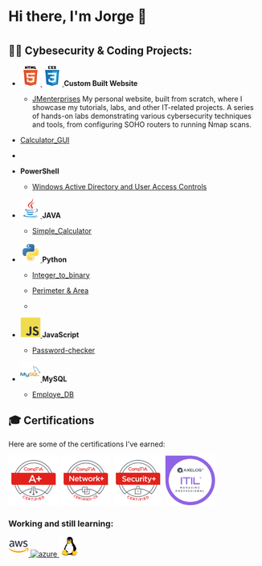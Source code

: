 <h1> Hi there, I'm Jorge 👋 <h1>
<h2> 👨‍💻 Cybesecurity & Coding Projects:</h2>

- <b>  <a href="https://www.w3.org/html/" target="_blank" rel="noreferrer"> <img src="https://raw.githubusercontent.com/devicons/devicon/master/icons/html5/html5-original-wordmark.svg" alt="html5" width="40" height="40"/> </a> <a href="https://www.w3schools.com/css/" target="_blank" rel="noreferrer"> <img src="https://raw.githubusercontent.com/devicons/devicon/master/icons/css3/css3-original-wordmark.svg" alt="css3" width="40" height="40"/> </a> Custom Built Website  </b>
  - [JMenterprises](https://jmenterprises.netlify.app/) </b></i>
  My personal website, built from scratch, where I showcase my tutorials, labs, and other IT-related projects.
  A series of hands-on labs demonstrating various cybersecurity techniques and tools, from configuring SOHO routers to running Nmap scans.

 - [Calculator_GUI](https://github.com/Jorgemat10/Calculator_GUI.git)
 - 
- <b>PowerShell</b>
  - [Windows Active Directory and User Access Controls](https://github.com/Jorgemat10/ActiveDirectoryLab/tree/main)

- <b> <a href="https://www.java.com" target="_blank" rel="noreferrer"> <img src="https://raw.githubusercontent.com/devicons/devicon/master/icons/java/java-original.svg" alt="java" width="40" height="40"/> </a>  JAVA </b>
  - [Simple_Calculator](https://github.com/Jorgemat10/Calculator.git)

- <b> <a href="https://www.python.org" target="_blank" rel="noreferrer"> <img src="https://raw.githubusercontent.com/devicons/devicon/master/icons/python/python-original.svg" alt="python" width="40" height="40"/> </a>   Python</b>
  - [Integer_to_binary](https://github.com/Jorgemat10/Integer_to_binary.git)
  - [Perimeter & Area](https://github.com/Jorgemat10/Perimeter_Area.git)
 
  - 
  
- <b> <a href="https://developer.mozilla.org/en-US/docs/Web/JavaScript" target="_blank" rel="noreferrer"> <img src="https://raw.githubusercontent.com/devicons/devicon/master/icons/javascript/javascript-original.svg" alt="javascript" width="40" height="40"/> </a>   JavaScript</b>
  - [Password-checker](https://github.com/Jorgemat10/password-checker.git)
 
- <b> <a href="https://www.mysql.com/" target="_blank" rel="noreferrer"> <img src="https://raw.githubusercontent.com/devicons/devicon/master/icons/mysql/mysql-original-wordmark.svg" alt="mysql" width="40" height="40"/> </a> MySQL </b>
  - [Employe_DB](https://github.com/Jorgemat10/Basic_SQL_db.git)
 
  
 

 
  
## 🎓 Certifications 
Here are some of the certifications I've earned:

<img src="thumb_CompTIA_A_+.png" alt="CompTIA A+" width="100"/> <img src="network+.png" alt="CompTIA Network+" width="100"/> <img src="security+.png" alt="CompTIA Security+" width="100"/> <img src="ITIL4.png" alt="ITIL 4 Foundation" width="100"/>

<p align="left">
</p>
<h3 align="left">Working and still learning:</h3>
<p align="left">
  <a href="https://aws.amazon.com" target="_blank" rel="noreferrer"> <img src="https://raw.githubusercontent.com/devicons/devicon/master/icons/amazonwebservices/amazonwebservices-original-wordmark.svg" alt="aws" width="40" height="40"/> </a> <a href="https://azure.microsoft.com/en-in/" target="_blank" rel="noreferrer"> <img src="https://www.vectorlogo.zone/logos/microsoft_azure/microsoft_azure-icon.svg" alt="azure" width="40" height="40"/> </a>
  <a href="https://www.linux.org/" target="_blank" rel="noreferrer"> <img src="https://raw.githubusercontent.com/devicons/devicon/master/icons/linux/linux-original.svg" alt="linux" width="40" height="40"/> </a>  </p>

